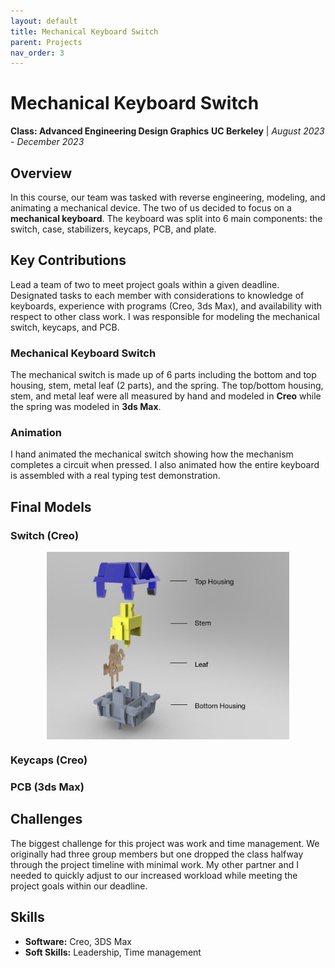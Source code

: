 ```yaml
---
layout: default
title: Mechanical Keyboard Switch
parent: Projects
nav_order: 3
---
```


# Mechanical Keyboard Switch
**Class: Advanced Engineering Design Graphics**
**UC Berkeley** | *August 2023 - December 2023*

## Overview
In this course, our team was tasked with reverse engineering, modeling, and animating a mechanical device. The two of us decided to focus on a **mechanical keyboard**. The keyboard was split into 6 main components: the switch, case, stabilizers, keycaps, PCB, and plate.

## Key Contributions
Lead a team of two to meet project goals within a given deadline. Designated tasks to each member with considerations to knowledge of keyboards, experience with programs (Creo, 3ds Max), and availability with respect to other class work. I was responsible for modeling the mechanical switch, keycaps, and PCB.

### Mechanical Keyboard Switch
The mechanical switch is made up of 6 parts including the bottom and top housing, stem, metal leaf (2 parts), and the spring. The top/bottom housing, stem, and metal leaf were all measured by hand and modeled in **Creo** while the spring was modeled in **3ds Max**.

### Animation
I hand animated the mechanical switch showing how the mechanism completes a circuit when pressed. I also animated how the entire keyboard is assembled with a real typing test demonstration.

## Final Models
### Switch (Creo)

<div style="display: flex; justify-content: center; gap: 20px;">
    <img src="assets/switchDisplay.jpg" alt="Switch Components" style="height: 300px; width: auto;">
</div>

### Keycaps (Creo)

### PCB (3ds Max)

## Challenges
The biggest challenge for this project was work and time management. We originally had three group members but one dropped the class halfway through the project timeline with minimal work. My other partner and I needed to quickly adjust to our increased workload while meeting the project goals within our deadline.

## Skills
- **Software:** Creo, 3DS Max
- **Soft Skills:** Leadership, Time management